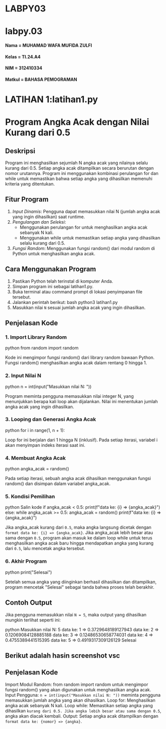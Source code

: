 # LABPY03
# labpy.03
#### Nama   = MUHAMAD WAFA MUFIDA ZULFI
#### Kelas  = TI.24.A4  
#### NIM    = 312410334
#### Matkul = BAHASA PEMOGRAMAN

# LATIHAN 1:latihan1.py
# Program Angka Acak dengan Nilai Kurang dari 0.5

## Deskripsi
Program ini menghasilkan sejumlah N angka acak yang nilainya selalu kurang dari 0.5. Setiap angka acak ditampilkan secara berurutan dengan nomor urutannya. Program ini menggunakan kombinasi perulangan for dan while untuk memastikan bahwa setiap angka yang dihasilkan memenuhi kriteria yang ditentukan.

## Fitur Program
1. *Input Dinamis*: Pengguna dapat memasukkan nilai N (jumlah angka acak yang ingin dihasilkan) saat runtime.
2. *Pengulangan dan Seleksi*:
   - Menggunakan perulangan for untuk menghasilkan angka acak sebanyak N kali.
   - Menggunakan while untuk memastikan setiap angka yang dihasilkan selalu kurang dari 0.5.
3. *Fungsi Random*: Menggunakan fungsi random() dari modul random di Python untuk menghasilkan angka acak.

## Cara Menggunakan Program
1. Pastikan Python telah terinstal di komputer Anda.
2. Simpan program ini sebagai latihan1.py.
3. Buka terminal atau command prompt di lokasi penyimpanan file tersebut.
4. Jalankan perintah berikut:
   bash
   python3 latihan1.py
5. Masukkan nilai `N` sesuai jumlah angka acak yang ingin dihasilkan.

## Penjelasan Kode

### 1. Import Library Random
python
from random import random

Kode ini mengimpor fungsi random() dari library random bawaan Python. Fungsi random() menghasilkan angka acak dalam rentang 0 hingga 1.

### 2. Input Nilai N
python
n = int(input("Masukkan nilai N: "))

Program meminta pengguna memasukkan nilai integer N, yang menunjukkan berapa kali loop akan dijalankan. Nilai ini menentukan jumlah angka acak yang ingin dihasilkan.

### 3. Looping dan Generasi Angka Acak
python
for i in range(1, n + 1):

Loop for ini berjalan dari 1 hingga N (inklusif). Pada setiap iterasi, variabel i akan menyimpan indeks iterasi saat ini.

### 4. Membuat Angka Acak
python
angka_acak = random()

Pada setiap iterasi, sebuah angka acak dihasilkan menggunakan fungsi random() dan disimpan dalam variabel angka_acak.

### 5. Kondisi Pemilihan
python
Salin kode
if angka_acak < 0.5:
    print(f"data ke: {i} => {angka_acak}")
else:
    while angka_acak >= 0.5:
        angka_acak = random()
   print(f"data ke: {i} => {angka_acak}")

Jika angka_acak kurang dari `0.5`, maka angka langsung dicetak dengan `format data ke: {i} => {angka_acak}`.
Jika angka_acak lebih besar atau sama dengan `0.5`, program akan masuk ke dalam loop while untuk terus menghasilkan angka acak baru hingga mendapatkan angka yang kurang dari `0.5`, lalu mencetak angka tersebut.

### 6. Akhir Program
python
print("Selesai")

Setelah semua angka yang diinginkan berhasil dihasilkan dan ditampilkan, program mencetak "Selesai" sebagai tanda bahwa proses telah berakhir.

## Contoh Output
Jika pengguna memasukkan nilai `N = 5`, maka output yang dihasilkan mungkin terlihat seperti ini:

python
Masukkan nilai N: 5
data ke: 1 => 0.3729648189127943
data ke: 2 => 0.12069084128885188
data ke: 3 => 0.12486530658774031
data ke: 4 => 0.4755389441515395
data ke: 5 => 0.4919317309126129
Selesai


## Berikut adalah hasin screenshot vsc



## Penjelasan Kode
Import Modul Random: from random import random untuk mengimpor fungsi random() yang akan digunakan untuk menghasilkan angka acak.
Input Pengguna: `n = int(input("Masukkan nilai N: "))` meminta pengguna memasukkan jumlah angka yang akan dihasilkan.
Loop for: Menghasilkan angka acak sebanyak N kali.
Loop while: Memastikan setiap angka yang dihasilkan `kurang dari 0.5. Jika angka lebih besar atau sama dengan 0.5`, angka akan diacak kembali.
Output: Setiap angka acak ditampilkan dengan `format data ke: {nomor} => {angka}`.
